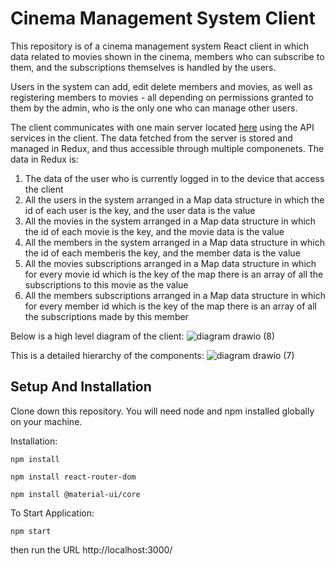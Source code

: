 # Cinema Management System Client 

This repository is of a cinema management system React client in which data related to movies shown in the cinema, members who can subscribe to them, and the subscriptions themselves is handled by the users.

Users in the system can add, edit delete members and movies, as well as registering members to movies - all depending on permissions granted to them by the admin, who is the only one who can manage other users.

The client communicates with one main server located [here](https://github.com/oril1234/Cinema-Management-System-Main-Flask-Server) using the API services in the client. The data fetched from the server is stored and managed in Redux, and thus accessible through multiple componenets.
The data in Redux is:
1. The data of the user who is currently logged in to the device that access the client
2. All the users in the system arranged in a Map data structure in which the id of each user is the key, and the user data is the value
3. All the movies in the system arranged in a Map data structure in which the id of each movie is the key, and the movie data is the value
4. All the members in the system arranged in a Map data structure in which the id of each memberis the key, and the member data is the value
5. All the movies subscriptions arranged in a Map data structure in which for every movie id which is the key of the map there is an array of all the subscriptions to this movie as the value
6. All the members subscriptions arranged in a Map data structure in which for every member id which is the key of the map there is an array of all the subscriptions made by this member

Below is a high level diagram of the client:
![diagram drawio (8)](https://user-images.githubusercontent.com/49225452/198881665-f1fc94cf-a129-402a-97ca-d80df266d711.png)


This is a detailed hierarchy of the components:
![diagram drawio (7)](https://user-images.githubusercontent.com/49225452/198881268-1dbfd325-5f66-4166-b356-2a950a16f947.png)


## Setup And Installation
Clone down this repository. You will need node and npm installed globally on your machine.

Installation:

`npm install`

`npm install react-router-dom`

`npm install @material-ui/core`


To Start Application:

`npm start`

then run the URL http://localhost:3000/


